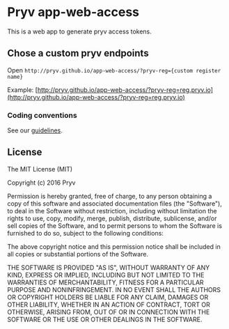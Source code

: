 # Pryv app-web-access

This is a web app to generate pryv access tokens.

## Chose a custom pryv endpoints

Open `http://pryv.github.io/app-web-access/?pryv-reg={custom register name}`

Example: [http://pryv.github.io/app-web-access/?pryv-reg=reg.pryv.io](http://pryv.github.io/app-web-access/?pryv-reg=reg.pryv.io)

### Coding conventions

See our [guidelines](https://pryv.github.io/guidelines/).

## License

The MIT License (MIT)

Copyright (c) 2016 Pryv

Permission is hereby granted, free of charge, to any person obtaining a copy
of this software and associated documentation files (the "Software"), to deal
in the Software without restriction, including without limitation the rights
to use, copy, modify, merge, publish, distribute, sublicense, and/or sell
copies of the Software, and to permit persons to whom the Software is
furnished to do so, subject to the following conditions:

The above copyright notice and this permission notice shall be included in all
copies or substantial portions of the Software.

THE SOFTWARE IS PROVIDED "AS IS", WITHOUT WARRANTY OF ANY KIND, EXPRESS OR
IMPLIED, INCLUDING BUT NOT LIMITED TO THE WARRANTIES OF MERCHANTABILITY,
FITNESS FOR A PARTICULAR PURPOSE AND NONINFRINGEMENT. IN NO EVENT SHALL THE
AUTHORS OR COPYRIGHT HOLDERS BE LIABLE FOR ANY CLAIM, DAMAGES OR OTHER
LIABILITY, WHETHER IN AN ACTION OF CONTRACT, TORT OR OTHERWISE, ARISING FROM,
OUT OF OR IN CONNECTION WITH THE SOFTWARE OR THE USE OR OTHER DEALINGS IN THE
SOFTWARE.
